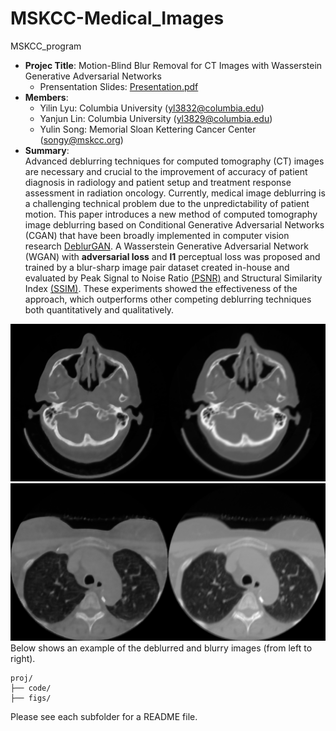 # MSKCC-Medical_Images
MSKCC_program

+ **Projec Title**: Motion-Blind Blur Removal for CT Images with Wasserstein Generative Adversarial Networks  
  + Prensentation Slides: [Presentation.pdf](./figs/CISP-BMEI_2018_P1802_Slides.pdf) 
+ **Members**:  
  + Yilin Lyu: Columbia University (yl3832@columbia.edu)
  + Yanjun Lin: Columbia University (yl3829@columbia.edu)
  + Yulin Song: Memorial Sloan Kettering Cancer Center (songy@mskcc.org)
+ **Summary**:  
Advanced deblurring techniques for computed tomography (CT) images are necessary and crucial to the improvement of accuracy of patient diagnosis in radiology and patient setup and treatment response assessment in radiation oncology. Currently, medical image deblurring is a challenging technical problem due to the unpredictability of patient motion. This paper introduces a new method of computed tomography image deblurring based on Conditional Generative Adversarial Networks (CGAN) that have been broadly implemented in computer vision research [DeblurGAN](https://arxiv.org/pdf/1711.07064.pdf). A Wasserstein Generative Adversarial Network (WGAN) with **adversarial loss** and **l1** perceptual loss was proposed and trained by a blur-sharp image pair dataset created in-house and evaluated by Peak Signal to Noise Ratio [(PSNR)](https://en.wikipedia.org/wiki/Peak_signal-to-noise_ratio) and Structural Similarity Index [(SSIM)](http://www.imatest.com/docs/ssim/). These experiments showed the effectiveness of the approach, which outperforms other competing deblurring techniques both quantitatively and qualitatively.

![image](./figs/2.png)
![image](./figs/9.png)   
        Below shows an example of the deblurred and blurry images (from left to right).   
 

```
proj/
├── code/ 
├── figs/  
```

Please see each subfolder for a README file.